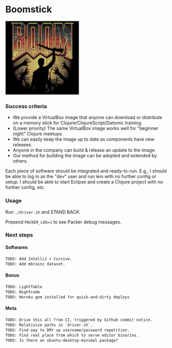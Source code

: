 Boomstick
=========
![](resources/boom.png)
### Success criteria

* We provide a VirtualBox image that anyone can download or
distribute on a memory stick for Clojure/ClojureScript/Datomic
training.
* (Lower priority) The same VirtualBox image works well for "beginner
night" Clojure meetups.
* We can easily keep the image up to date as components have new releases.
* Anyone in the company can build & release an update to the image.
* Our method for building the image can be adopted and extended by others.

Each piece of software should be integrated and ready-to-run. E.g., I should be able
to log in as the "dev" user and run lein with no further config or
setup. I should be able to start Eclipse and create a Clojure project
with no further config, etc.


### Usage

Run `./driver.sh` and STAND BACK.

Prepend `PACKER_LOG=1` to see Packer debug messages.


### Next steps

#### Softwares
    TODO: Add IntelliJ + Cursive.
    TODO: Add mbrainz dataset.

#### Bonus
    TODO: LightTable
    TODO: Nightcode
    TODO: Heroku gem installed for quick-and-dirty deploys

#### Meta
    TODO: Drive this all from CI, triggered by Github commit notice.
    TODO: Relativize paths in `driver.sh`.
    TODO: Find way to DRY up username/password repetition.
    TODO: Find real place from which to serve editor binaries.
    TODO: Is there an ubuntu-desktop-minimal package?

